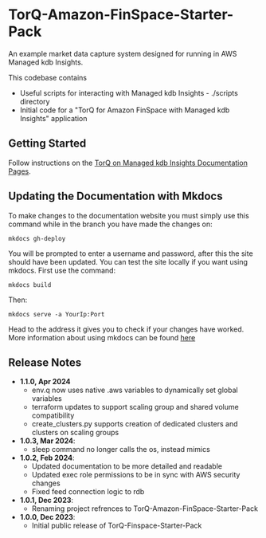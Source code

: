 # TorQ-Amazon-FinSpace-Starter-Pack
An example market data capture system designed for running in AWS Managed kdb Insights.

This codebase contains

* Useful scripts for interacting with Managed kdb Insights - ./scripts directory
* Initial code for a "TorQ for Amazon FinSpace with Managed kdb Insights" application

## Getting Started
Follow instructions on the [TorQ on Managed kdb Insights Documentation Pages](https://dataintellecttech.github.io/TorQ-Amazon-FinSpace-Starter-Pack/).

## Updating the Documentation with Mkdocs

To make changes to the documentation website you must simply use this command while in the branch you have made the changes on:

`mkdocs gh-deploy`

You will be prompted to enter a username and password, after this the site should have been updated. You can test the site locally if you want using mkdocs. First use the command:

`mkdocs build`

Then:

`mkdocs serve -a YourIp:Port`

Head to the address it gives you to check if your changes have worked. More information about using mkdocs can be found [here](http://www.mkdocs.org/)
  
## Release Notes
- **1.1.0, Apr 2024**
  * env.q now uses native .aws variables to dynamically set global variables
  * terraform updates to support scaling group and shared volume compatibility
  * create_clusters.py supports creation of dedicated clusters and clusters on scaling groups
- **1.0.3, Mar 2024**:
  * sleep command no longer calls the os, instead mimics
- **1.0.2, Feb 2024**:
  * Updated documentation to be more detailed and readable
  * Updated exec role permissions to be in sync with AWS security changes
  * Fixed feed connection logic to rdb
- **1.0.1, Dec 2023**:
  * Renaming project refrences to TorQ-Amazon-FinSpace-Starter-Pack
- **1.0.0, Dec 2023**:
  * Initial public release of TorQ-Finspace-Starter-Pack
